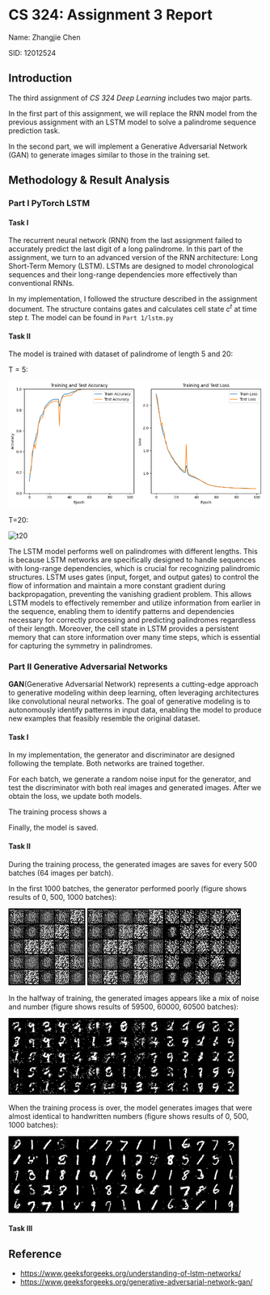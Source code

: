 # CS 324: Assignment 3 Report

Name: Zhangjie Chen

SID: 12012524

## Introduction

The third assignment of *CS 324 Deep Learning* includes two major parts.

In the first part of this assignment, we will replace the RNN model from the previous assignment with an LSTM model to solve a palindrome sequence prediction task. 

In the second part, we will implement a Generative Adversarial Network (GAN) to generate images similar to those in the training set.

## Methodology & Result Analysis

### Part I PyTorch LSTM

#### Task I

The recurrent neural network (RNN) from the last assignment failed to accurately predict the last digit of a long palindrome. In this part of the assignment, we turn to an advanced version of the RNN architecture: Long Short-Term Memory (LSTM). LSTMs are designed to model chronological sequences and their long-range dependencies more effectively than conventional RNNs.

In my implementation, I followed the structure described in the assignment document. The structure contains gates and calculates cell state $c^{t}$ at time step $t$​. The model can be found in `Part 1/lstm.py`

#### Task II

The model is trained with dataset of palindrome of length 5 and 20:

T = 5:

![t5](pics/t5.png)

T=20:

![t20](/home/jeffery/Desktop/Sustech/DL/Assignment/assignment3/pics/t20.png)

The LSTM model performs well on palindromes with different lengths. This is because LSTM networks are specifically designed to handle sequences with long-range dependencies, which is crucial for recognizing palindromic structures. LSTM uses gates (input, forget, and output gates) to control the flow of information and maintain a more constant gradient during backpropagation, preventing the vanishing gradient problem. This allows LSTM models to effectively remember and utilize information from earlier in the sequence, enabling them to identify patterns and dependencies necessary for correctly processing and predicting palindromes regardless of their length. Moreover, the cell state in LSTM provides a persistent memory that can store information over many time steps, which is essential for capturing the symmetry in palindromes.



### Part II Generative Adversarial Networks

**GAN**(Generative Adversarial Network) represents a cutting-edge approach to generative modeling within deep learning, often leveraging architectures like convolutional neural networks. The goal of generative modeling is to autonomously identify patterns in input data, enabling the model to produce new examples that feasibly resemble the original dataset.

#### Task I

In my implementation, the generator and discriminator are designed following the template. Both networks are trained together. 

For each batch, we generate a random noise input for the generator, and test the discriminator with both real images and generated images. After we obtain the loss, we update both models.

The training process shows a 

Finally, the model is saved.

#### Task II

During the training process, the generated images are saves for every 500 batches (64 images per batch).

In the first 1000 batches, the generator performed poorly (figure shows results of 0, 500, 1000 batches):

![0](pics/500.png) ![500](pics/500.png)![1000](pics/1000.png)

In the halfway of training, the generated images appears like a mix of noise and number (figure shows results of 59500, 60000, 60500 batches):

![59500](pics/59500.png)![60000](pics/60000.png)![60500](pics/60500.png)

When the training process is over, the model generates images that were almost identical to handwritten numbers (figure shows results of 0, 500, 1000 batches):

![186500](pics/186500.png)![187000](pics/187000.png)![187500](pics/187500.png)

#### Task III



## Reference

* https://www.geeksforgeeks.org/understanding-of-lstm-networks/
* https://www.geeksforgeeks.org/generative-adversarial-network-gan/
